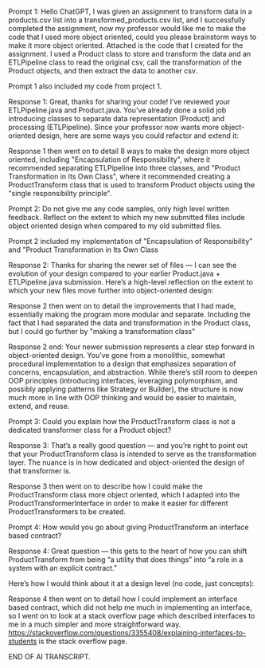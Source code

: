 Prompt 1:
	Hello ChatGPT, I was given an assignment to transform data in a products.csv list into a transformed_products.csv list, and I successfully completed the assignment, now my professor would like me to make the code that I used more object oriented, could you please brainstorm ways to make it more object oriented. Attached is the code that I created for the assignment. I used a Product class to store and transform the data and an ETLPipeline class to read the original csv, call the transformation of the Product objects, and then extract the data to another csv.
	
Prompt 1 also included my code from project 1.

Response 1:
	Great, thanks for sharing your code! I’ve reviewed your ETLPipeline.java and Product.java. You’ve already done a solid job introducing classes to separate data representation (Product) and processing (ETLPipeline). Since your professor now wants more object-oriented design, here are some ways you could refactor and extend it:
	
Response 1 then went on to detail 8 ways to make the design more object oriented, including "Encapsulation of Responsibility", where it recommended separating ETLPipeline into three classes, and "Product Transformation in Its Own Class", where it recommended creating a ProductTransform class that is used to transform Product objects using the "single responsibility principle".

Prompt 2:
	Do not give me any code samples, only high level written feedback. Reflect on the extent to which my new submitted files include object oriented design when compared to my old submitted files.

Prompt 2 included my implementation of "Encapsulation of Responsibility" and "Product Transformation in Its Own Class

Response 2:
	Thanks for sharing the newer set of files — I can see the evolution of your design compared to your earlier Product.java + ETLPipeline.java submission. Here’s a high-level reflection on the extent to which your new files move further into object-oriented design:
	
Response 2 then went on to detail the improvements that I had made, essentially making the program more modular and separate. Including the fact that I had separated the data and transformation in the Product class, but I could go further by "making a transformation class"

Response 2 end:
	Your newer submission represents a clear step forward in object-oriented design. You’ve gone from a monolithic, somewhat procedural implementation to a design that emphasizes separation of concerns, encapsulation, and abstraction. While there’s still room to deepen OOP principles (introducing interfaces, leveraging polymorphism, and possibly applying patterns like Strategy or Builder), the structure is now much more in line with OOP thinking and would be easier to maintain, extend, and reuse.
	
Prompt 3:
	Could you explain how the ProductTransform class is not a dedicated transformer class for a Product object?
	
Response 3:
	That’s a really good question — and you’re right to point out that your ProductTransform class is intended to serve as the transformation layer. The nuance is in how dedicated and object-oriented the design of that transformer is.
	
Response 3 then went on to describe how I could make the ProductTransform class more object oriented, which I adapted into the ProductTransformerInterface in order to make it easier for different ProductTransformers to be created.

Prompt 4:
	How would you go about giving ProductTransform an interface based contract?
	
Response 4:
	Great question — this gets to the heart of how you can shift ProductTransform from being “a utility that does things” into “a role in a system with an explicit contract.”

Here’s how I would think about it at a design level (no code, just concepts):

Response 4 then went on to detail how I could implement an interface based contract, which did not help me much in implementing an interface, so I went on to look at a stack overflow page which described interfaces to me in a much simpler and more straightforward way. https://stackoverflow.com/questions/3355408/explaining-interfaces-to-students is the stack overflow page.

END OF AI TRANSCRIPT.